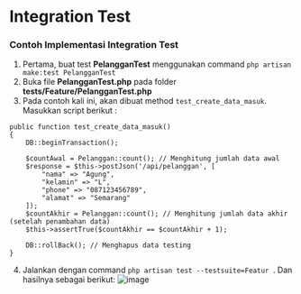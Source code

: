 # Integration Test

### Contoh Implementasi Integration Test
1. Pertama, buat test **PelangganTest** menggunakan command `php artisan make:test PelangganTest`
2. Buka file **PelangganTest.php** pada folder **tests/Feature/PelangganTest.php**
3. Pada contoh kali ini, akan dibuat method `test_create_data_masuk`. Masukkan script berikut :
```
public function test_create_data_masuk()
{
    DB::beginTransaction();

    $countAwal = Pelanggan::count(); // Menghitung jumlah data awal
    $response = $this->postJson('/api/pelanggan', [
        "nama" => "Agung",
        "kelamin" => "L",
        "phone" => "087123456789",
        "alamat" => "Semarang"
    ]);
    $countAkhir = Pelanggan::count(); // Menghitung jumlah data akhir (setelah penambahan data)
    $this->assertTrue($countAkhir == $countAkhir + 1);

    DB::rollBack(); // Menghapus data testing
}
```

4.  Jalankan dengan command `php artisan test --testsuite=Featur `. Dan hasilnya sebagai berikut:
![image](https://user-images.githubusercontent.com/68054503/168595792-e32ea0fd-5b5c-465f-a3dd-9de00d78592d.png)


